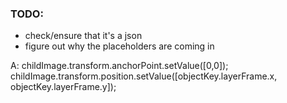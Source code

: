 ### TODO:
- check/ensure that it's a json
- figure out why the placeholders are coming in


A:
childImage.transform.anchorPoint.setValue([0,0]);
childImage.transform.position.setValue([objectKey.layerFrame.x, objectKey.layerFrame.y]);